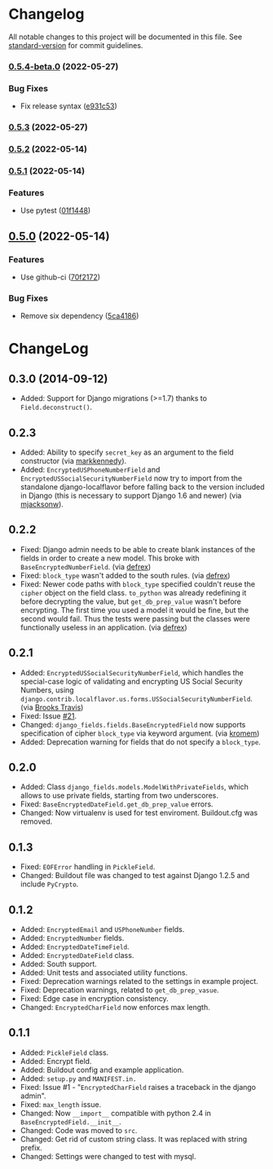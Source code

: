 # Changelog

All notable changes to this project will be documented in this file. See [standard-version](https://github.com/conventional-changelog/standard-version) for commit guidelines.

### [0.5.4-beta.0](https://github.com/last-partizan/django-fields/compare/v0.5.3...v0.5.4-beta.0) (2022-05-27)


### Bug Fixes

* Fix release syntax ([e931c53](https://github.com/last-partizan/django-fields/commit/e931c53ba8832308d18d851bba729245fa3a1208))

### [0.5.3](https://github.com/last-partizan/django-fields/compare/v0.5.2...v0.5.3) (2022-05-27)

### [0.5.2](https://github.com/last-partizan/django-fields/compare/v0.5.1...v0.5.2) (2022-05-14)

### [0.5.1](https://github.com/last-partizan/django-fields/compare/v0.5.0...v0.5.1) (2022-05-14)


### Features

* Use pytest ([01f1448](https://github.com/last-partizan/django-fields/commit/01f1448cc932145cd2f97fcbd0ef56e2a0a4367f))

## [0.5.0](https://github.com/last-partizan/django-fields/compare/v0.4.0...v0.5.0) (2022-05-14)


### Features

* Use github-ci ([70f2172](https://github.com/last-partizan/django-fields/commit/70f21721cf60cecc8c3fd0ed042bd5aab882ae09))


### Bug Fixes

* Remove six dependency ([5ca4186](https://github.com/last-partizan/django-fields/commit/5ca41861e31ddb5ff68ddb2c6c4112a2e6f55fab))

ChangeLog
=========

0.3.0 (2014-09-12)
------------------
	
* Added: Support for Django migrations (>=1.7) thanks to `Field.deconstruct()`.

0.2.3
-----

* Added: Ability to specify `secret_key` as an argument to the field constructor (via [markkennedy](https://github.com/svetlyak40wt/django-fields/pull/40 "Issue #40")).
* Added: `EncryptedUSPhoneNumberField` and `EncryptedUSSocialSecurityNumberField` now try to import from the standalone django-localflavor before falling back to the version included in Django (this is necessary to support Django 1.6 and newer) (via [mjacksonw](https://github.com/svetlyak40wt/django-fields/pull/36 "Issue #33")).

0.2.2
-----

* Fixed: Django admin needs to be able to create blank instances of the fields in order to create a new model. This broke with `BaseEncryptedNumberField`. (via [defrex](https://github.com/svetlyak40wt/django-fields/pull/32 "Issue #32"))
* Fixed: `block_type` wasn't added to the south rules. (via [defrex](https://github.com/svetlyak40wt/django-fields/pull/33 "Issue #33"))
* Fixed: Newer code paths with `block_type` specified couldn't reuse the `cipher` object on the field class. `to_python` was already redefining it before decrypting the value, but `get_db_prep_value` wasn't before encrypting. The first time you used a model it would be fine, but the second would fail. Thus the tests were passing but the classes were functionally useless in an application. (via [defrex](https://github.com/svetlyak40wt/django-fields/pull/34 "Issue #34"))

0.2.1
-----

* Added: `EncryptedUSSocialSecurityNumberField`, which handles the special-case logic of validating and encrypting US Social Security Numbers, using `django.contrib.localflavor.us.forms.USSocialSecurityNumberField`. (via [Brooks Travis](https://github.com/svetlyak40wt/django-fields/pull/24 "Pull Request 24"))
* Fixed: Issue [#21](https://github.com/svetlyak40wt/django-fields/issues/21 "Issue #21").
* Changed: `django_fields.fields.BaseEncryptedField` now supports specification of cipher `block_type` via keyword argument. (via [kromem](https://github.com/svetlyak40wt/django-fields/pull/26 "Pull Request 26"))
* Added: Deprecation warning for fields that do not specify a `block_type`.

0.2.0
-----

* Added: Class `django_fields.models.ModelWithPrivateFields`, which allows to use private fields, starting from two underscores.
* Fixed: `BaseEncryptedDateField.get_db_prep_value` errors.
* Changed: Now virtualenv is used for test enviroment. Buildout.cfg was removed.

0.1.3
-----

* Fixed: `EOFError` handling in `PickleField`.
* Changed: Buildout file was changed to test against Django 1.2.5 and include `PyCrypto`.

0.1.2
-----

* Added: `EncryptedEmail` and `USPhoneNumber` fields.
* Added: `EncryptedNumber` fields.
* Added: `EncryptedDateTimeField`.
* Added: `EncryptedDateField` class.
* Added: South support.
* Added: Unit tests and associated utility functions.
* Fixed: Deprecation warnings related to the settings in example project.
* Fixed: Deprecation warnings, related to `get_db_prep_vasue`.
* Fixed: Edge case in encryption consistency.
* Changed: `EncryptedCharField` now enforces max length.

0.1.1
-----

* Added: `PickleField` class.
* Added: Encrypt field.
* Added: Buildout config and example application.
* Added: `setup.py` and `MANIFEST.in.`
* Fixed: Issue #1 - "`EncryptedCharField` raises a traceback in the django admin".
* Fixed: `max_length` issue.
* Changed: Now `__import__` compatible with python 2.4 in `BaseEncryptedField.__init__`.
* Changed: Code was moved to `src`.
* Changed: Get rid of custom string class. It was replaced with string prefix.
* Changed: Settings were changed to test with mysql.
